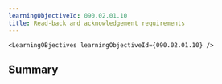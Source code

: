 ```yaml
---
learningObjectiveId: 090.02.01.10
title: Read-back and acknowledgement requirements
---
```


```tsx eval
<LearningOBjectives learningObjectiveId={090.02.01.10} />
```

## Summary
